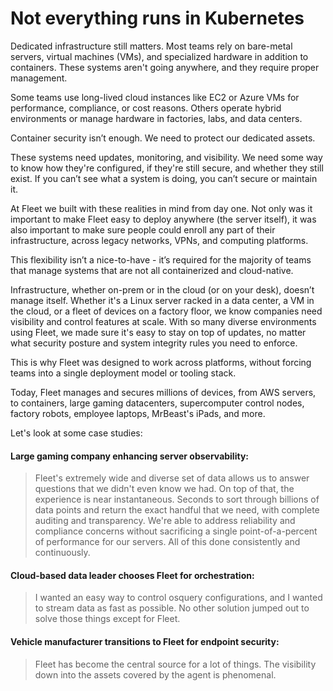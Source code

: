 # Not everything runs in Kubernetes 

Dedicated infrastructure still matters. Most teams rely on bare-metal servers, virtual machines (VMs), and specialized hardware in addition to containers. These systems aren't going anywhere, and they require proper management.

Some teams use long-lived cloud instances like EC2 or Azure VMs for performance, compliance, or cost reasons. Others operate hybrid environments or manage hardware in factories, labs, and data centers.

Container security isn’t enough. We need to protect our dedicated assets.

These systems need updates, monitoring, and visibility. We need some way to know how they're configured, if they're still secure, and whether they still exist. If you can’t see what a system is doing, you can’t secure or maintain it.

At Fleet we built with these realities in mind from day one. Not only was it important to make Fleet easy to deploy anywhere (the server itself), it was also important to make sure people could enroll any part of their infrastructure, across legacy networks, VPNs, and computing platforms.

This flexibility isn’t a nice-to-have - it’s required for the majority of teams that manage systems that are not all containerized and cloud-native.

Infrastructure, whether on-prem or in the cloud (or on your desk), doesn’t manage itself. Whether it's a Linux server racked in a data center, a VM in the cloud, or a fleet of devices on a factory floor, we know companies need visibility and control features at scale. With so many diverse environments using Fleet, we made sure it's easy to stay on top of updates, no matter what security posture and system integrity rules you need to enforce.

This is why Fleet was designed to work across platforms, without forcing teams into a single deployment model or tooling stack.

Today, Fleet manages and secures millions of devices, from AWS servers, to containers, large gaming datacenters, supercomputer control nodes, factory robots, employee laptops, MrBeast's iPads, and more.

Let's look at some case studies:

#### Large gaming company enhancing server observability: 
<blockquote purpose="quote">
Fleet's extremely wide and diverse set of data allows us to answer questions that we didn't even know we had. On top of that, the experience is near instantaneous. Seconds to sort through billions of data points and return the exact handful that we need, with complete auditing and transparency. We're able to address reliability and compliance concerns without sacrificing a single point-of-a-percent of performance for our servers. All of this done consistently and continuously.
</blockquote>

#### Cloud-based data leader chooses Fleet for orchestration: 
<blockquote purpose="quote">
I wanted an easy way to control osquery configurations, and I wanted to stream data as fast as possible. No other solution jumped out to solve those things except for Fleet.
</blockquote>

#### Vehicle manufacturer transitions to Fleet for endpoint security:
<blockquote purpose="quote">
Fleet has become the central source for a lot of things. The visibility down into the assets covered by the agent is phenomenal.
</blockquote>

<meta name="articleTitle" value="Not everything runs in Kubernetes">
<meta name="authorFullName" value="Zach Wasserman">
<meta name="authorGitHubUsername" value="zwass">
<meta name="category" value="articles">
<meta name="publishedOn" value="2025-05-27">
<meta name="description" value="Why Fleet goes beyond Kubernetes to manage real-world infrastructure.">
